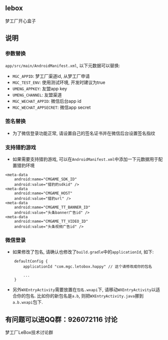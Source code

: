 ## lebox

梦工厂开心盒子

## 说明

### 参数替换

`app/src/main/AndroidManifest.xml`, 以下元数据可以替换:

* `MGC_APPID`: 梦工厂渠道id, 从梦工厂申请
* `MGC_TEST_ENV`: 使用测试环境, 开发时建议为true
* `UMENG_APPKEY`: 友盟app key
* `UMENG_CHANNEL`: 友盟渠道
* `MGC_WECHAT_APPID`: 微信后台app id
* `MGC_WECHAT_APPSECRET`: 微信app secret

### 签名替换

* 为了微信登录功能正常, 请设置自己的签名证书并在微信后台设置签名指纹

### 支持猎豹游戏

* 如果需要支持猎豹游戏, 可以在`AndroidManifest.xml`中添加一下元数据用于配置猎豹环境

```
<meta-data
    android:name="CMGAME_SDK_ID"
    android:value="猎豹的sdkid" />
<meta-data
    android:name="CMGAME_HOST"
    android:value="猎豹url" />
<meta-data
    android:name="CMGAME_TT_BANNER_ID"
    android:value="头条banner广告id" />
<meta-data
    android:name="CMGAME_TT_VIDEO_ID"
    android:value="头条视频广告id" />
```

### 微信登录

* 如果修改了包名, 请确认也修改了`build.gradle`中的`applicationId`, 如下:

```
    defaultConfig {
        applicationId "com.mgc.letobox.happy" // 这个请修改成你的包名
        
        ...
    }
```

* 另外`WXEntryActivity`需要放置在`包名.wxapi`下, 请移动`WXEntryActivity`以适合你的包名. 比如你的新包名是`a.b`, 则把`WXEntryActivity.java`挪到`a.b.wxapi`包下.

## 有问题可以进QQ群：926072116 讨论
梦工厂LeBox技术讨论群


